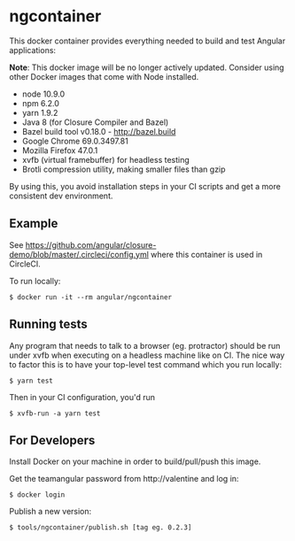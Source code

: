 # ngcontainer

This docker container provides everything needed to build and test Angular applications:

**Note**: This docker image will be no longer actively updated. Consider using other Docker 
images that come with Node installed.

- node 10.9.0
- npm 6.2.0
- yarn 1.9.2
- Java 8 (for Closure Compiler and Bazel)
- Bazel build tool v0.18.0 - http://bazel.build
- Google Chrome 69.0.3497.81
- Mozilla Firefox 47.0.1
- xvfb (virtual framebuffer) for headless testing
- Brotli compression utility, making smaller files than gzip

By using this, you avoid installation steps in your CI scripts and get a more consistent dev environment.

## Example

See https://github.com/angular/closure-demo/blob/master/.circleci/config.yml
where this container is used in CircleCI.

To run locally:

```
$ docker run -it --rm angular/ngcontainer
```

## Running tests

Any program that needs to talk to a browser (eg. protractor) should be run under xvfb when executing on a headless machine like on CI. The nice way to factor this is to have your top-level test command which you run locally:

```
$ yarn test
```

Then in your CI configuration, you'd run

```
$ xvfb-run -a yarn test
```

## For Developers

Install Docker on your machine in order to build/pull/push this image.

Get the teamangular password from http://valentine and log in:

`$ docker login`

Publish a new version:

`$ tools/ngcontainer/publish.sh [tag eg. 0.2.3]`
